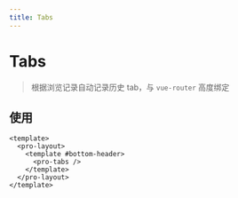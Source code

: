 ```yaml
---
title: Tabs
---
```


# Tabs

> 根据浏览记录自动记录历史 tab，与 `vue-router` 高度绑定

## 使用

```vue
<template>
  <pro-layout>
    <template #bottom-header>
      <pro-tabs />
    </template>
  </pro-layout>
</template>
```

